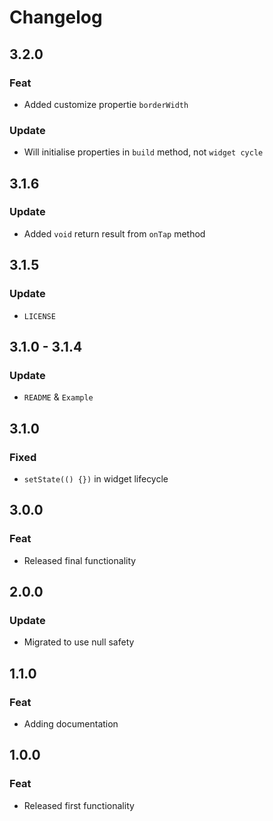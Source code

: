 # Changelog

## 3.2.0
  ### Feat
  - Added customize propertie `borderWidth`
  ### Update
  - Will initialise properties in `build` method, not `widget cycle`

## 3.1.6
  ### Update
  - Added `void` return result from `onTap` method

## 3.1.5
  ### Update
  - `LICENSE`

## 3.1.0 - 3.1.4
  ### Update
  - `README` & `Example`

## 3.1.0
  ### Fixed
  - `setState(() {})` in widget lifecycle

## 3.0.0
  ### Feat
  - Released final functionality

## 2.0.0
  ### Update
  - Migrated to use null safety

## 1.1.0
  ### Feat
  - Adding documentation

## 1.0.0
  ### Feat
  - Released first functionality
